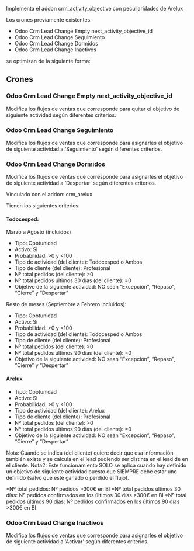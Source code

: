 Implementa el addon crm_activity_objective con peculiaridades de Arelux

Los crones previamente existentes:
- Odoo Crm Lead Change Empty next_activity_objective_id
- Odoo Crm Lead Change Seguimiento
- Odoo Crm Lead Change Dormidos
- Odoo Crm Lead Change Inactivos

se optimizan de la siguiente forma:


## Crones
### Odoo Crm Lead Change Empty next_activity_objective_id
Modifica los flujos de ventas que corresponde para quitar el objetivo de siguiente actividad según diferentes criterios.

### Odoo Crm Lead Change Seguimiento
Modifica los flujos de ventas que corresponde para asignarles el objetivo de siguiente actividad a ‘Seguimiento’ según diferentes criterios.

### Odoo Crm Lead Change Dormidos
Modifica los flujos de ventas que corresponde para asignarles el objetivo de siguiente actividad a ‘Despertar’ según diferentes criterios.

Vinculado con el addon: crm_arelux 

Tienen los siguientes criterios:

#### Todocesped:

Marzo a Agosto (incluidos)
  - Tipo: Opotunidad
  - Activo: Si
  - Probabilidad: >0 y <100
  - Tipo de actividad (del cliente): Todocesped o Ambos
  - Tipo de cliente (del cliente): Profesional
  - Nº total pedidos (del cliente): >0
  - Nº total pedidos últimos 30 días (del cliente): =0
  - Objetivo de la siguiente actividad: NO sean “Excepción”, “Repaso”, “Cierre” y “Despertar”

Resto de meses (Septiembre a Febrero incluidos):
  - Tipo: Opotunidad
  - Activo: Si
  - Probabilidad: >0 y <100
  - Tipo de actividad (del cliente): Todocesped o Ambos
  - Tipo de cliente (del cliente): Profesional
  - Nº total pedidos (del cliente): >0
  - Nº total pedidos últimos 90 días (del cliente): =0
  - Objetivo de la siguiente actividad: NO sean “Excepción”, “Repaso”, “Cierre” y “Despertar”

#### Arelux

  - Tipo: Opotunidad
  - Activo: Si
  - Probabilidad: >0 y <100
  - Tipo de actividad (del cliente): Arelux
  - Tipo de cliente (del cliente): Profesional
  - Nº total pedidos (del cliente): >0
  - Nº total pedidos últimos 90 días (del cliente): =0
  - Objetivo de la siguiente actividad: NO sean “Excepción”, “Repaso”, “Cierre” y “Despertar”

Nota: Cuando se indica (del cliente) quiere decir que esa información también existe y se calcula en el lead pudiendo ser distinta en el lead de en el cliente.
Nota2: Este funcionamiento SOLO se aplica cuando hay definido un objetivo de siguiente actividad puesto que SIEMPRE debe estar uno definido (salvo que esté ganado o perdido el flujo).

*Nº total pedidos: Nº pedidos >300€ en BI
*Nº total pedidos últimos 30 días: Nº pedidos confirmados en los últimos 30 días >300€ en BI
*Nº total pedidos últimos 90 días: Nº pedidos confirmados en los últimos 90 días >300€ en BI


### Odoo Crm Lead Change Inactivos
Modifica los flujos de ventas que corresponde para asignarles el objetivo de siguiente actividad a ‘Activar’ según diferentes criterios.
